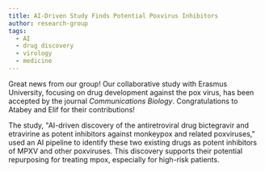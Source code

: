 ```yaml
---
title: AI-Driven Study Finds Potential Poxvirus Inhibitors
author: research-group
tags:
  - AI
  - drug discovery
  - virology
  - medicine
---
```


Great news from our group! Our collaborative study with Erasmus University, focusing on drug development against the pox virus, has been accepted by the journal *Communications Biology*. Congratulations to Atabey and Elif for their contributions!

The study, "AI-driven discovery of the antiretroviral drug bictegravir and etravirine as potent inhibitors against monkeypox and related poxviruses," used an AI pipeline to identify these two existing drugs as potent inhibitors of MPXV and other poxviruses. This discovery supports their potential repurposing for treating mpox, especially for high-risk patients.

